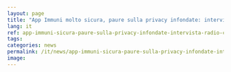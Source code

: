 ```yaml
---
layout: page
title: "App Immuni molto sicura, paure sulla privacy infondate: intervista per Radio Cusano Campus"
lang: it
ref: app-immuni-sicura-paure-sulla-privacy-infondate-intervista-radio-cusano-campus
tags:
categories: news
permalink: /it/news/app-immuni-sicura-paure-sulla-privacy-infondate-intervista-radio-cusano-campus
image:
---
```

